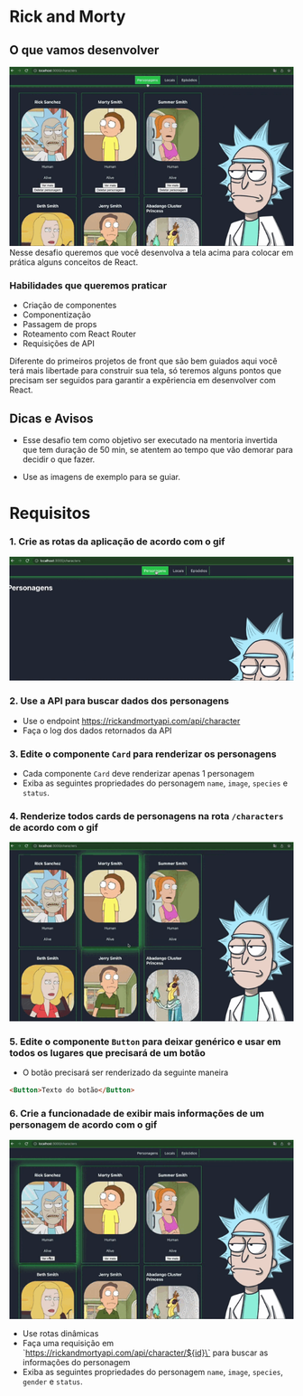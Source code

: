 # Rick and Morty

## O que vamos desenvolver
![app](app.gif)
Nesse desafio queremos que você desenvolva a tela acima para colocar em prática alguns conceitos de React.

### Habilidades que queremos praticar
* Criação de componentes
* Componentização
* Passagem de props
* Roteamento com React Router
* Requisições de API

Diferente do primeiros projetos de front que são bem guiados aqui você terá mais libertade para construir sua tela, só teremos alguns pontos que precisam ser seguidos para garantir a expêriencia em desenvolver com React.

## Dicas e Avisos
* Esse desafio tem como objetivo ser executado na mentoria invertida que tem duração de 50 min, se atentem ao tempo que vão demorar para decidir o que fazer.

* Use as imagens de exemplo para se guiar. 

# Requisitos
### 1. Crie as rotas da aplicação de acordo com o gif
![req1](req1.gif)

### 2. Use a API para buscar dados dos personagens
  - Use o endpoint https://rickandmortyapi.com/api/character
  - Faça o log dos dados retornados da API

### 3. Edite o componente `Card` para renderizar os personagens
  - Cada componente `Card` deve renderizar apenas 1 personagem
  - Exiba as seguintes propriedades do personagem `name`, `image`, `species` e `status`.

### 4. Renderize todos cards de personagens na rota `/characters` de acordo com o gif
![req4](req4.gif)

### 5. Edite o componente `Button` para deixar genérico e usar em todos os lugares que precisará de um botão
  - O botão precisará ser renderizado da seguinte maneira
  ```html
  <Button>Texto do botão</Button>
  ```

### 6. Crie a funcionadade de exibir mais informações de um personagem de acordo com o gif
![req6](req6.gif)
 - Use rotas dinâmicas
 - Faça uma requisição em \`https://rickandmortyapi.com/api/character/${id}\` para buscar as informações do personagem
 - Exiba as seguintes propriedades do personagem `name`, `image`, `species`, `gender` e `status`.

 